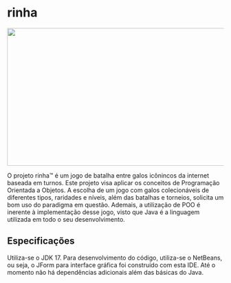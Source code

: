 # rinha

<div align="center">
<img height="320" width="700" src="https://github.com/artuenric/rinha/assets/87271769/341c46cd-df42-4c47-b439-22e1e6125d7d"/>
</div>

O projeto rinha™ é um jogo de batalha entre galos icônincos da internet baseada em turnos.
Este projeto visa aplicar os conceitos de Programação Orientada a Objetos. A escolha de um jogo com galos colecionáveis de diferentes tipos, raridades e níveis, além das batalhas e torneios, solicita um bom uso do paradigma em questão. Ademais, a utilização de POO é inerente à implementação desse jogo, visto que Java é a linguagem utilizada em todo o seu desenvolvimento.

## Especificações
Utiliza-se o JDK 17. Para desenvolvimento do código, utiliza-se o NetBeans, ou seja, o JForm para interface gráfica foi construído com esta IDE. Até o momento não há dependências adicionais além das básicas do Java.
